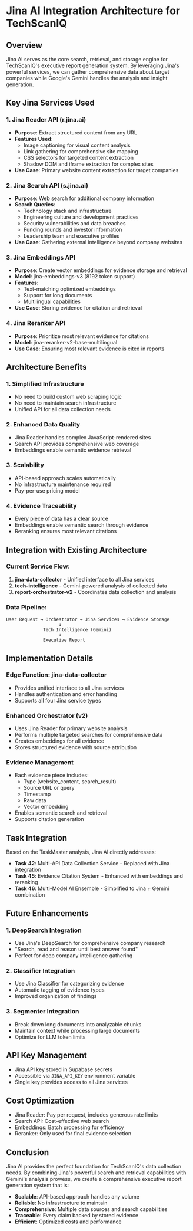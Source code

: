 # Jina AI Integration Architecture for TechScanIQ

## Overview

Jina AI serves as the core search, retrieval, and storage engine for TechScanIQ's executive report generation system. By leveraging Jina's powerful services, we can gather comprehensive data about target companies while Google's Gemini handles the analysis and insight generation.

## Key Jina Services Used

### 1. **Jina Reader API** (r.jina.ai)
- **Purpose**: Extract structured content from any URL
- **Features Used**:
  - Image captioning for visual content analysis
  - Link gathering for comprehensive site mapping
  - CSS selectors for targeted content extraction
  - Shadow DOM and iframe extraction for complex sites
- **Use Case**: Primary website content extraction for target companies

### 2. **Jina Search API** (s.jina.ai)
- **Purpose**: Web search for additional company information
- **Search Queries**:
  - Technology stack and infrastructure
  - Engineering culture and development practices
  - Security vulnerabilities and data breaches
  - Funding rounds and investor information
  - Leadership team and executive profiles
- **Use Case**: Gathering external intelligence beyond company websites

### 3. **Jina Embeddings API**
- **Purpose**: Create vector embeddings for evidence storage and retrieval
- **Model**: jina-embeddings-v3 (8192 token support)
- **Features**:
  - Text-matching optimized embeddings
  - Support for long documents
  - Multilingual capabilities
- **Use Case**: Storing evidence for citation and retrieval

### 4. **Jina Reranker API**
- **Purpose**: Prioritize most relevant evidence for citations
- **Model**: jina-reranker-v2-base-multilingual
- **Use Case**: Ensuring most relevant evidence is cited in reports

## Architecture Benefits

### 1. **Simplified Infrastructure**
- No need to build custom web scraping logic
- No need to maintain search infrastructure
- Unified API for all data collection needs

### 2. **Enhanced Data Quality**
- Jina Reader handles complex JavaScript-rendered sites
- Search API provides comprehensive web coverage
- Embeddings enable semantic evidence retrieval

### 3. **Scalability**
- API-based approach scales automatically
- No infrastructure maintenance required
- Pay-per-use pricing model

### 4. **Evidence Traceability**
- Every piece of data has a clear source
- Embeddings enable semantic search through evidence
- Reranking ensures most relevant citations

## Integration with Existing Architecture

### Current Service Flow:
1. **jina-data-collector** - Unified interface to all Jina services
2. **tech-intelligence** - Gemini-powered analysis of collected data
3. **report-orchestrator-v2** - Coordinates data collection and analysis

### Data Pipeline:
```
User Request → Orchestrator → Jina Services → Evidence Storage
                    ↓
              Tech Intelligence (Gemini)
                    ↓
              Executive Report
```

## Implementation Details

### Edge Function: jina-data-collector
- Provides unified interface to all Jina services
- Handles authentication and error handling
- Supports all four Jina service types

### Enhanced Orchestrator (v2)
- Uses Jina Reader for primary website analysis
- Performs multiple targeted searches for comprehensive data
- Creates embeddings for all evidence
- Stores structured evidence with source attribution

### Evidence Management
- Each evidence piece includes:
  - Type (website_content, search_result)
  - Source URL or query
  - Timestamp
  - Raw data
  - Vector embedding
- Enables semantic search and retrieval
- Supports citation generation

## Task Integration

Based on the TaskMaster analysis, Jina AI directly addresses:

- **Task 42**: Multi-API Data Collection Service - Replaced with Jina integration
- **Task 45**: Evidence Citation System - Enhanced with embeddings and reranking
- **Task 46**: Multi-Model AI Ensemble - Simplified to Jina + Gemini combination

## Future Enhancements

### 1. **DeepSearch Integration**
- Use Jina's DeepSearch for comprehensive company research
- "Search, read and reason until best answer found"
- Perfect for deep company intelligence gathering

### 2. **Classifier Integration**
- Use Jina Classifier for categorizing evidence
- Automatic tagging of evidence types
- Improved organization of findings

### 3. **Segmenter Integration**
- Break down long documents into analyzable chunks
- Maintain context while processing large documents
- Optimize for LLM token limits

## API Key Management

- Jina API key stored in Supabase secrets
- Accessible via `JINA_API_KEY` environment variable
- Single key provides access to all Jina services

## Cost Optimization

- Jina Reader: Pay per request, includes generous rate limits
- Search API: Cost-effective web search
- Embeddings: Batch processing for efficiency
- Reranker: Only used for final evidence selection

## Conclusion

Jina AI provides the perfect foundation for TechScanIQ's data collection needs. By combining Jina's powerful search and retrieval capabilities with Gemini's analysis prowess, we create a comprehensive executive report generation system that is:

- **Scalable**: API-based approach handles any volume
- **Reliable**: No infrastructure to maintain
- **Comprehensive**: Multiple data sources and search capabilities
- **Traceable**: Every claim backed by stored evidence
- **Efficient**: Optimized costs and performance 